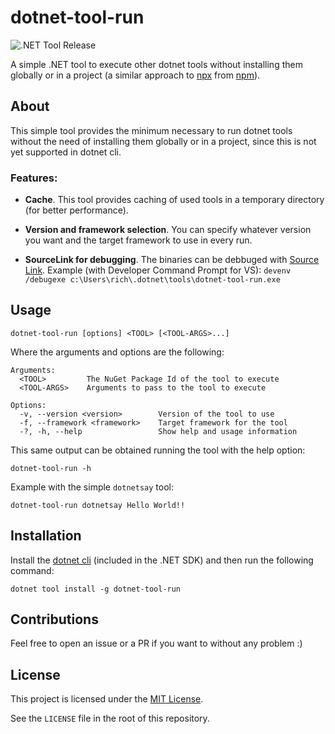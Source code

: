 # dotnet-tool-run

![.NET Tool Release](https://github.com/piraces/dotnet-tool-run/workflows/.NET%20Tool%20Release/badge.svg)

A simple .NET tool to execute other dotnet tools without installing them globally or in a project (a similar approach to [npx](https://www.npmjs.com/package/npx) from [npm](https://www.npmjs.com/)).

## About

This simple tool provides the minimum necessary to run dotnet tools without the need of installing them globally or in a project, since this is not yet supported in dotnet cli.

### Features:
- **Cache**. This tool provides caching of used tools in a temporary directory (for better performance).

- **Version and framework selection**. You can specify whatever version you want and the target framework to use in every run.

- **SourceLink for debugging**. The binaries can be debbuged with [Source Link](https://github.com/dotnet/sourcelink). Example (with Developer Command Prompt for VS): `devenv /debugexe c:\Users\rich\.dotnet\tools\dotnet-tool-run.exe`



## Usage
```
dotnet-tool-run [options] <TOOL> [<TOOL-ARGS>...]
```

Where the arguments and options are the following:
```
Arguments:
  <TOOL>         The NuGet Package Id of the tool to execute
  <TOOL-ARGS>    Arguments to pass to the tool to execute

Options:
  -v, --version <version>        Version of the tool to use
  -f, --framework <framework>    Target framework for the tool
  -?, -h, --help                 Show help and usage information
```

This same output can be obtained running the tool with the help option:
```
dotnet-tool-run -h
```

Example with the simple `dotnetsay` tool:
```
dotnet-tool-run dotnetsay Hello World!!
```

## Installation

Install the [dotnet cli](https://dotnet.microsoft.com/download) (included in the .NET SDK) and then run the following command:

```
dotnet tool install -g dotnet-tool-run
```

## Contributions

Feel free to open an issue or a PR if you want to without any problem :)

## License

This project is licensed under the [MIT License](./LICENSE).

See the `LICENSE` file in the root of this repository.